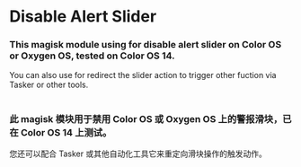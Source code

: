 # Disable Alert Slider

### This magisk module using for disable alert slider on Color OS or Oxygen OS, tested on Color OS 14.
You can also use for redirect the slider action to trigger other fuction via Tasker or other tools.

#

### 此 magisk 模块用于禁用 Color OS 或 Oxygen OS 上的警报滑块，已在 Color OS 14 上测试。
您还可以配合 Tasker 或其他自动化工具它来重定向滑块操作的触发动作。